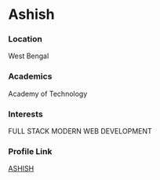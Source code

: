 # Ashish 

### Location

West Bengal

### Academics

Academy of Technology

### Interests

FULL STACK MODERN WEB DEVELOPMENT


### Profile Link

[ASHISH](https://github.com/ASHISH26940)
